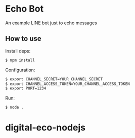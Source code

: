 # Echo Bot

An example LINE bot just to echo messages

## How to use

Install deps:

```bash
$ npm install
```

Configuration:

``` bash
$ export CHANNEL_SECRET=YOUR_CHANNEL_SECRET
$ export CHANNEL_ACCESS_TOKEN=YOUR_CHANNEL_ACCESS_TOKEN
$ export PORT=1234
```

Run:

``` bash
$ node .
```
# digital-eco-nodejs
